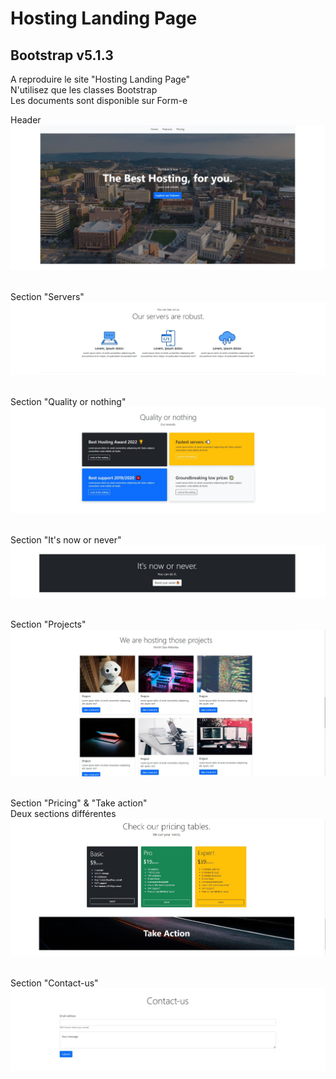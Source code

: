 # Hosting Landing Page
## Bootstrap v5.1.3

A reproduire le site "Hosting Landing Page"  
N'utilisez que les classes Bootstrap  
Les documents sont disponible sur Form-e

Header
![Header](profile/img/1.jpg)&nbsp;&nbsp;  

Section "Servers"  
![Servers](profile/img/2.jpg)&nbsp;&nbsp;  

Section "Quality or nothing"
![Quality](profile/img/3.jpg)&nbsp;&nbsp;  

Section "It's now or never"  
![NowOrNever](profile/img/4.jpg)&nbsp;&nbsp;  

Section "Projects"  
![Projets](profile/img/5.jpg)&nbsp;&nbsp;  

Section "Pricing" & "Take action"  
Deux sections différentes
![Pricing](profile/img/6.jpg)&nbsp;&nbsp;  

Section "Contact-us"
![Contact](profile/img/7.jpg)&nbsp;&nbsp;  
